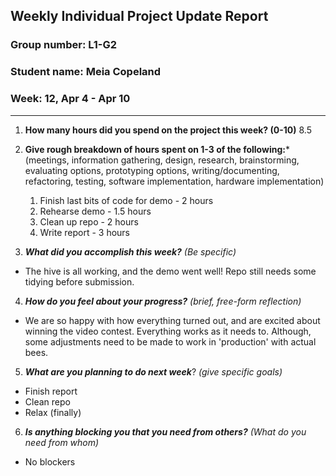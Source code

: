 ## Weekly Individual Project Update Report
### Group number: L1-G2
### Student name: Meia Copeland
### Week: 12, Apr 4 - Apr 10
___
1. **How many hours did you spend on the project this week? (0-10)**
8.5

2. **Give rough breakdown of hours spent on 1-3 of the following:***
   (meetings, information gathering, design, research, brainstorming, evaluating options, prototyping options, writing/documenting, refactoring, testing, software implementation, hardware implementation)
   1. Finish last bits of code for demo - 2 hours
   2. Rehearse demo - 1.5 hours
   3. Clean up repo - 2 hours
   4. Write report - 3 hours
 
3. ***What did you accomplish this week?*** _(Be specific)_
  - The hive is all working, and the demo went well! Repo still needs some tidying before submission.

4. ***How do you feel about your progress?*** _(brief, free-form reflection)_
  - We are so happy with how everything turned out, and are excited about winning the video contest. Everything works as it needs to. Although, some adjustments need to be made to work in 'production' with actual bees.

5. ***What are you planning to do next week***? _(give specific goals)_
  - Finish report
  - Clean repo
  - Relax (finally)

6. ***Is anything blocking you that you need from others?*** _(What do you need from whom)_
  - No blockers

